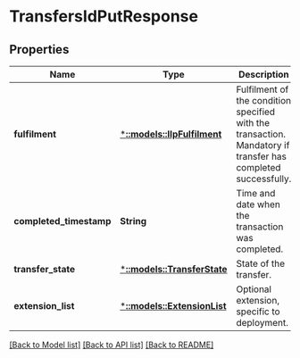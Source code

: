 # TransfersIdPutResponse

## Properties
Name | Type | Description | Notes
------------ | ------------- | ------------- | -------------
**fulfilment** | [***::models::IlpFulfilment**](IlpFulfilment.md) | Fulfilment of the condition specified with the transaction. Mandatory if transfer has completed successfully. | [optional] [default to null]
**completed_timestamp** | **String** | Time and date when the transaction was completed. | [optional] [default to null]
**transfer_state** | [***::models::TransferState**](TransferState.md) | State of the transfer. | [default to null]
**extension_list** | [***::models::ExtensionList**](ExtensionList.md) | Optional extension, specific to deployment. | [optional] [default to null]

[[Back to Model list]](../README.md#documentation-for-models) [[Back to API list]](../README.md#documentation-for-api-endpoints) [[Back to README]](../README.md)


